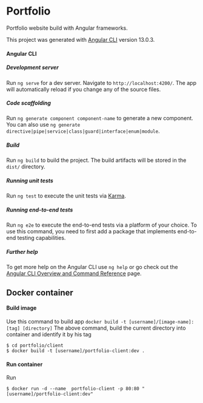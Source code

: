# Portfolio

Portfolio website build with Angular frameworks.

This project was generated with [Angular CLI](https://github.com/angular/angular-cli) version 13.0.3.

#### Angular CLI
##### Development server

Run `ng serve` for a dev server. Navigate to `http://localhost:4200/`. The app will automatically reload if you change any of the source files.

##### Code scaffolding

Run `ng generate component component-name` to generate a new component. You can also use `ng generate directive|pipe|service|class|guard|interface|enum|module`.

##### Build

Run `ng build` to build the project. The build artifacts will be stored in the `dist/` directory.

##### Running unit tests

Run `ng test` to execute the unit tests via [Karma](https://karma-runner.github.io).

##### Running end-to-end tests

Run `ng e2e` to execute the end-to-end tests via a platform of your choice. To use this command, you need to first add a package that implements end-to-end testing capabilities.

##### Further help

To get more help on the Angular CLI use `ng help` or go check out the [Angular CLI Overview and Command Reference](https://angular.io/cli) page.

## Docker container
#### Build image
Use this command to build app ``docker build -t [username]/[image-name]:[tag] [directory]``
The above command, build the current directory into container and identify it by his tag
``````shell
$ cd portfolio/client
$ docker build -t [username]/portfolio-client:dev .
``````
#### Run container
Run 
``````shell
$ docker run -d --name  portfolio-client -p 80:80 "[username]/portfolio-client:dev"
``````

